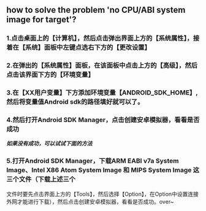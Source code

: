 ## how to solve the problem 'no CPU/ABI system image for target'?
### 1.点击桌面上的【计算机】，然后点击弹出界面上方的【系统属性】，接着在【系统】面板中左键点选右下方的【更改设置】
### 2.在弹出的【系统属性】面板，在该面板中点击上方的【高级】，然后点击该界面下方的【环境变量】
### 3.在【XX用户变量】下方添加环境变量【ANDROID_SDK_HOME】,然后将变量值Android sdk的路径填好就可以了。
### 4.然后打开Android SDK Manager，点击创建安卓模拟器，看看是否成功
***如果没有成功，可以试试下面的方法***
### 5.打开Android SDK Manager，下载ARM EABI v7a System Image、Intel X86 Atom System Image 和 MIPS System Image 这三个文件（下载上述三个
文件时要先点击界面上方的【Tools】，然后选择【Option】，在Option中设置连接外网才能进行下载），然后点击创建安卓模拟器，看看是否成功。over~
